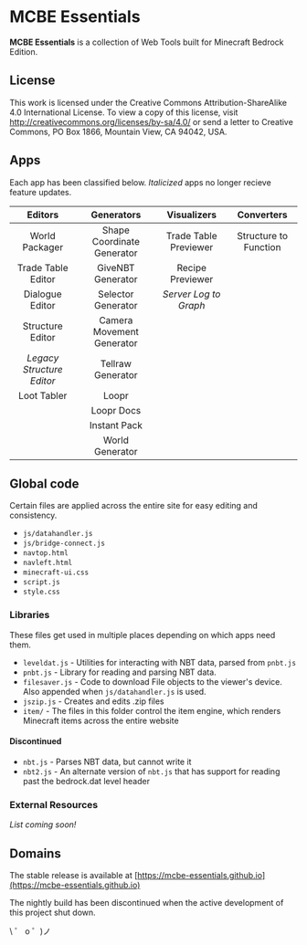 # MCBE Essentials

**MCBE Essentials** is a collection of Web Tools built for Minecraft Bedrock Edition.

## License

This work is licensed under the Creative Commons Attribution-ShareAlike 4.0 International License. To view a copy of this license, visit http://creativecommons.org/licenses/by-sa/4.0/ or send a letter to Creative Commons, PO Box 1866, Mountain View, CA 94042, USA.

## Apps

Each app has been classified below. _Italicized_ apps no longer recieve feature updates.

|          Editors          |         Generators         |      Visualizers      |      Converters       |
| :-----------------------: | :------------------------: | :-------------------: | :-------------------: |
|      World Packager       | Shape Coordinate Generator | Trade Table Previewer | Structure to Function |
|    Trade Table Editor     |     GiveNBT Generator      |   Recipe Previewer    |                       |
|      Dialogue Editor      |     Selector Generator     | _Server Log to Graph_ |                       |
|     Structure Editor      | Camera Movement Generator  |                       |                       |
| _Legacy Structure Editor_ |     Tellraw Generator      |                       |                       |
|        Loot Tabler        |           Loopr            |                       |                       |
|                           |         Loopr Docs         |                       |                       |
|                           |        Instant Pack        |                       |                       |
|                           |      World Generator       |                       |                       |

## Global code

Certain files are applied across the entire site for easy editing and consistency.

- `js/datahandler.js`
- `js/bridge-connect.js`
- `navtop.html`
- `navleft.html`
- `minecraft-ui.css`
- `script.js`
- `style.css`

### Libraries

These files get used in multiple places depending on which apps need them.

- `leveldat.js` - Utilities for interacting with NBT data, parsed from `pnbt.js`
- `pnbt.js` - Library for reading and parsing NBT data.
- `filesaver.js` - Code to download File objects to the viewer's device. Also appended when `js/datahandler.js` is used.
- `jszip.js` - Creates and edits .zip files
- `item/` - The files in this folder control the item engine, which renders Minecraft items across the entire website

#### Discontinued

- `nbt.js` - Parses NBT data, but cannot write it
- `nbt2.js` - An alternate version of `nbt.js` that has support for reading past the bedrock.dat level header

### External Resources

_List coming soon!_

## Domains

The stable release is available at [https://mcbe-essentials.github.io](https://mcbe-essentials.github.io)

The nightly build has been discontinued when the active development of this project shut down.

\ ゜ o ゜)ノ
